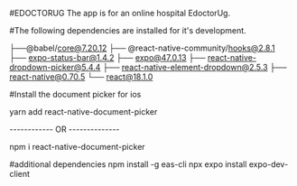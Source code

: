 #EDOCTORUG
The app is for an online hospital EdoctorUg.

#The following dependencies are installed for it's development.

├──@babel/core@7.20.12
├── @react-native-community/hooks@2.8.1
├── expo-status-bar@1.4.2
├── expo@47.0.13
├── react-native-dropdown-picker@5.4.4
├── react-native-element-dropdown@2.5.3
├── react-native@0.70.5
└── react@18.1.0

#Install the document picker for ios

yarn add react-native-document-picker 

------------ OR --------------

npm i react-native-document-picker


#additional dependencies
npm install -g eas-cli
npx expo install expo-dev-client